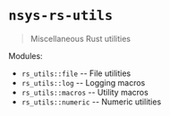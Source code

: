 # `nsys-rs-utils`

> Miscellaneous Rust utilities

Modules:

- `rs_utils::file`    -- File utilities
- `rs_utils::log`     -- Logging macros
- `rs_utils::macros`  -- Utility macros
- `rs_utils::numeric` -- Numeric utilities

